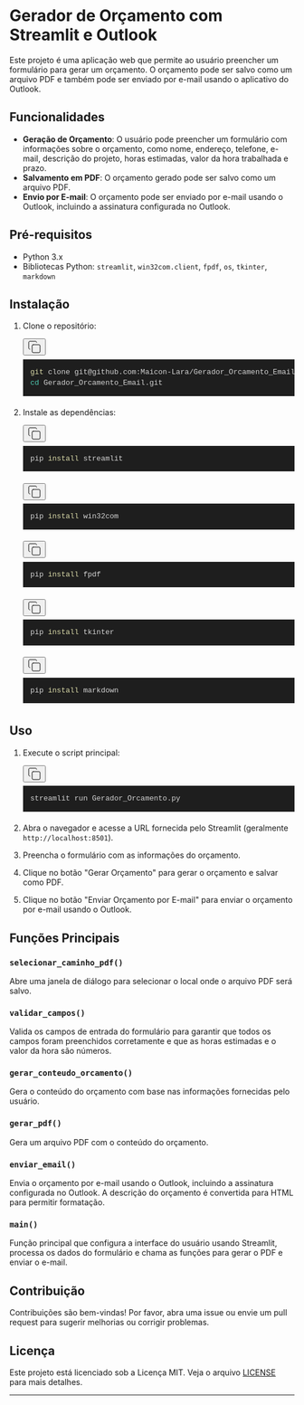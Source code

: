 <h1>Gerador de Orçamento com Streamlit e Outlook</h1>
<p>Este projeto é uma aplicação web que permite ao usuário preencher um formulário para gerar um orçamento. O orçamento pode ser salvo como um arquivo PDF e também pode ser enviado por e-mail usando o aplicativo do Outlook.</p>
<h2>Funcionalidades</h2>
<ul>
<li><strong>Geração de Orçamento</strong>: O usuário pode preencher um formulário com informações sobre o orçamento, como nome, endereço, telefone, e-mail, descrição do projeto, horas estimadas, valor da hora trabalhada e prazo.</li>
<li><strong>Salvamento em PDF</strong>: O orçamento gerado pode ser salvo como um arquivo PDF.</li>
<li><strong>Envio por E-mail</strong>: O orçamento pode ser enviado por e-mail usando o Outlook, incluindo a assinatura configurada no Outlook.</li>
</ul>
<h2>Pré-requisitos</h2>
<ul>
<li>Python 3.x</li>
<li>Bibliotecas Python: <code class="" node="[object Object]">streamlit</code>, <code class="" node="[object Object]">win32com.client</code>, <code class="" node="[object Object]">fpdf</code>, <code class="" node="[object Object]">os</code>, <code class="" node="[object Object]">tkinter</code>, <code class="" node="[object Object]">markdown</code></li>
</ul>
<h2>Instalação</h2>
<ol>
<li>
<p>Clone o repositório:</p>
<pre><div class="relative rounded-md"><button class="inline-flex items-center justify-center whitespace-nowrap text-sm font-medium ring-offset-background transition-colors focus-visible:outline-none focus-visible:ring-2 focus-visible:ring-ring focus-visible:ring-offset-2 disabled:pointer-auto disabled:opacity-50 hover:text-accent-foreground absolute right-2 top-2 h-6 w-6 rounded-full p-0 text-muted-foreground hover:bg-accent" aria-label="Copy code to clipboard"><svg xmlns="http://www.w3.org/2000/svg" width="24" height="24" viewBox="0 0 24 24" fill="none" stroke="currentColor" stroke-width="1" stroke-linecap="round" stroke-linejoin="round" class="lucide lucide-copy h-4 w-4"><rect width="14" height="14" x="8" y="8" rx="2" ry="2"></rect><path d="M4 16c-1.1 0-2-.9-2-2V4c0-1.1.9-2 2-2h10c1.1 0 2 .9 2 2"></path></svg></button><div node="[object Object]" class="rounded-md" style="color:#d4d4d4;font-size:13px;text-shadow:none;font-family:Menlo, Monaco, Consolas, &quot;Andale Mono&quot;, &quot;Ubuntu Mono&quot;, &quot;Courier New&quot;, monospace;direction:ltr;text-align:left;white-space:pre;word-spacing:normal;word-break:normal;line-height:1.5;-moz-tab-size:4;-o-tab-size:4;tab-size:4;-webkit-hyphens:none;-moz-hyphens:none;-ms-hyphens:none;hyphens:none;padding:1em;margin:.5em 0;overflow:auto;background:#1e1e1e"><code class="language-bash" style="color:#d4d4d4;font-size:13px;text-shadow:none;font-family:Menlo, Monaco, Consolas, &quot;Andale Mono&quot;, &quot;Ubuntu Mono&quot;, &quot;Courier New&quot;, monospace;direction:ltr;text-align:left;white-space:pre;word-spacing:normal;word-break:normal;line-height:1.5;-moz-tab-size:4;-o-tab-size:4;tab-size:4;-webkit-hyphens:none;-moz-hyphens:none;-ms-hyphens:none;hyphens:none"><span class="token" style="color:#dcdcaa">git</span><span> clone git@github.com:Maicon-Lara/Gerador_Orcamento_Email.git
</span><span></span><span class="token" style="color:#4ec9b0">cd</span><span> Gerador_Orcamento_Email.git</span></code></div></div></pre>
</li>
<li>
<p>Instale as dependências:</p>
<pre><div class="relative rounded-md"><button class="inline-flex items-center justify-center whitespace-nowrap text-sm font-medium ring-offset-background transition-colors focus-visible:outline-none focus-visible:ring-2 focus-visible:ring-ring focus-visible:ring-offset-2 disabled:pointer-auto disabled:opacity-50 hover:text-accent-foreground absolute right-2 top-2 h-6 w-6 rounded-full p-0 text-muted-foreground hover:bg-accent" aria-label="Copy code to clipboard"><svg xmlns="http://www.w3.org/2000/svg" width="24" height="24" viewBox="0 0 24 24" fill="none" stroke="currentColor" stroke-width="1" stroke-linecap="round" stroke-linejoin="round" class="lucide lucide-copy h-4 w-4"><rect width="14" height="14" x="8" y="8" rx="2" ry="2"></rect><path d="M4 16c-1.1 0-2-.9-2-2V4c0-1.1.9-2 2-2h10c1.1 0 2 .9 2 2"></path></svg></button><div node="[object Object]" class="rounded-md" style="color:#d4d4d4;font-size:13px;text-shadow:none;font-family:Menlo, Monaco, Consolas, &quot;Andale Mono&quot;, &quot;Ubuntu Mono&quot;, &quot;Courier New&quot;, monospace;direction:ltr;text-align:left;white-space:pre;word-spacing:normal;word-break:normal;line-height:1.5;-moz-tab-size:4;-o-tab-size:4;tab-size:4;-webkit-hyphens:none;-moz-hyphens:none;-ms-hyphens:none;hyphens:none;padding:1em;margin:.5em 0;overflow:auto;background:#1e1e1e"><code class="language-bash" style="color:#d4d4d4;font-size:13px;text-shadow:none;font-family:Menlo, Monaco, Consolas, &quot;Andale Mono&quot;, &quot;Ubuntu Mono&quot;, &quot;Courier New&quot;, monospace;direction:ltr;text-align:left;white-space:pre;word-spacing:normal;word-break:normal;line-height:1.5;-moz-tab-size:4;-o-tab-size:4;tab-size:4;-webkit-hyphens:none;-moz-hyphens:none;-ms-hyphens:none;hyphens:none"><span>pip </span><span class="token" style="color:#dcdcaa">install</span><span> streamlit</span></code></div></div></pre>
<pre><div class="relative rounded-md"><button class="inline-flex items-center justify-center whitespace-nowrap text-sm font-medium ring-offset-background transition-colors focus-visible:outline-none focus-visible:ring-2 focus-visible:ring-ring focus-visible:ring-offset-2 disabled:pointer-auto disabled:opacity-50 hover:text-accent-foreground absolute right-2 top-2 h-6 w-6 rounded-full p-0 text-muted-foreground hover:bg-accent" aria-label="Copy code to clipboard"><svg xmlns="http://www.w3.org/2000/svg" width="24" height="24" viewBox="0 0 24 24" fill="none" stroke="currentColor" stroke-width="1" stroke-linecap="round" stroke-linejoin="round" class="lucide lucide-copy h-4 w-4"><rect width="14" height="14" x="8" y="8" rx="2" ry="2"></rect><path d="M4 16c-1.1 0-2-.9-2-2V4c0-1.1.9-2 2-2h10c1.1 0 2 .9 2 2"></path></svg></button><div node="[object Object]" class="rounded-md" style="color:#d4d4d4;font-size:13px;text-shadow:none;font-family:Menlo, Monaco, Consolas, &quot;Andale Mono&quot;, &quot;Ubuntu Mono&quot;, &quot;Courier New&quot;, monospace;direction:ltr;text-align:left;white-space:pre;word-spacing:normal;word-break:normal;line-height:1.5;-moz-tab-size:4;-o-tab-size:4;tab-size:4;-webkit-hyphens:none;-moz-hyphens:none;-ms-hyphens:none;hyphens:none;padding:1em;margin:.5em 0;overflow:auto;background:#1e1e1e"><code class="language-bash" style="color:#d4d4d4;font-size:13px;text-shadow:none;font-family:Menlo, Monaco, Consolas, &quot;Andale Mono&quot;, &quot;Ubuntu Mono&quot;, &quot;Courier New&quot;, monospace;direction:ltr;text-align:left;white-space:pre;word-spacing:normal;word-break:normal;line-height:1.5;-moz-tab-size:4;-o-tab-size:4;tab-size:4;-webkit-hyphens:none;-moz-hyphens:none;-ms-hyphens:none;hyphens:none"><span>pip </span><span class="token" style="color:#dcdcaa">install</span><span> win32com</span></code></div></div></pre>
<pre><div class="relative rounded-md"><button class="inline-flex items-center justify-center whitespace-nowrap text-sm font-medium ring-offset-background transition-colors focus-visible:outline-none focus-visible:ring-2 focus-visible:ring-ring focus-visible:ring-offset-2 disabled:pointer-auto disabled:opacity-50 hover:text-accent-foreground absolute right-2 top-2 h-6 w-6 rounded-full p-0 text-muted-foreground hover:bg-accent" aria-label="Copy code to clipboard"><svg xmlns="http://www.w3.org/2000/svg" width="24" height="24" viewBox="0 0 24 24" fill="none" stroke="currentColor" stroke-width="1" stroke-linecap="round" stroke-linejoin="round" class="lucide lucide-copy h-4 w-4"><rect width="14" height="14" x="8" y="8" rx="2" ry="2"></rect><path d="M4 16c-1.1 0-2-.9-2-2V4c0-1.1.9-2 2-2h10c1.1 0 2 .9 2 2"></path></svg></button><div node="[object Object]" class="rounded-md" style="color:#d4d4d4;font-size:13px;text-shadow:none;font-family:Menlo, Monaco, Consolas, &quot;Andale Mono&quot;, &quot;Ubuntu Mono&quot;, &quot;Courier New&quot;, monospace;direction:ltr;text-align:left;white-space:pre;word-spacing:normal;word-break:normal;line-height:1.5;-moz-tab-size:4;-o-tab-size:4;tab-size:4;-webkit-hyphens:none;-moz-hyphens:none;-ms-hyphens:none;hyphens:none;padding:1em;margin:.5em 0;overflow:auto;background:#1e1e1e"><code class="language-bash" style="color:#d4d4d4;font-size:13px;text-shadow:none;font-family:Menlo, Monaco, Consolas, &quot;Andale Mono&quot;, &quot;Ubuntu Mono&quot;, &quot;Courier New&quot;, monospace;direction:ltr;text-align:left;white-space:pre;word-spacing:normal;word-break:normal;line-height:1.5;-moz-tab-size:4;-o-tab-size:4;tab-size:4;-webkit-hyphens:none;-moz-hyphens:none;-ms-hyphens:none;hyphens:none"><span>pip </span><span class="token" style="color:#dcdcaa">install</span><span> fpdf</span></code></div></div></pre>
<pre><div class="relative rounded-md"><button class="inline-flex items-center justify-center whitespace-nowrap text-sm font-medium ring-offset-background transition-colors focus-visible:outline-none focus-visible:ring-2 focus-visible:ring-ring focus-visible:ring-offset-2 disabled:pointer-auto disabled:opacity-50 hover:text-accent-foreground absolute right-2 top-2 h-6 w-6 rounded-full p-0 text-muted-foreground hover:bg-accent" aria-label="Copy code to clipboard"><svg xmlns="http://www.w3.org/2000/svg" width="24" height="24" viewBox="0 0 24 24" fill="none" stroke="currentColor" stroke-width="1" stroke-linecap="round" stroke-linejoin="round" class="lucide lucide-copy h-4 w-4"><rect width="14" height="14" x="8" y="8" rx="2" ry="2"></rect><path d="M4 16c-1.1 0-2-.9-2-2V4c0-1.1.9-2 2-2h10c1.1 0 2 .9 2 2"></path></svg></button><div node="[object Object]" class="rounded-md" style="color:#d4d4d4;font-size:13px;text-shadow:none;font-family:Menlo, Monaco, Consolas, &quot;Andale Mono&quot;, &quot;Ubuntu Mono&quot;, &quot;Courier New&quot;, monospace;direction:ltr;text-align:left;white-space:pre;word-spacing:normal;word-break:normal;line-height:1.5;-moz-tab-size:4;-o-tab-size:4;tab-size:4;-webkit-hyphens:none;-moz-hyphens:none;-ms-hyphens:none;hyphens:none;padding:1em;margin:.5em 0;overflow:auto;background:#1e1e1e"><code class="language-bash" style="color:#d4d4d4;font-size:13px;text-shadow:none;font-family:Menlo, Monaco, Consolas, &quot;Andale Mono&quot;, &quot;Ubuntu Mono&quot;, &quot;Courier New&quot;, monospace;direction:ltr;text-align:left;white-space:pre;word-spacing:normal;word-break:normal;line-height:1.5;-moz-tab-size:4;-o-tab-size:4;tab-size:4;-webkit-hyphens:none;-moz-hyphens:none;-ms-hyphens:none;hyphens:none"><span>pip </span><span class="token" style="color:#dcdcaa">install</span><span> tkinter</span></code></div></div></pre>
<pre><div class="relative rounded-md"><button class="inline-flex items-center justify-center whitespace-nowrap text-sm font-medium ring-offset-background transition-colors focus-visible:outline-none focus-visible:ring-2 focus-visible:ring-ring focus-visible:ring-offset-2 disabled:pointer-auto disabled:opacity-50 hover:text-accent-foreground absolute right-2 top-2 h-6 w-6 rounded-full p-0 text-muted-foreground hover:bg-accent" aria-label="Copy code to clipboard"><svg xmlns="http://www.w3.org/2000/svg" width="24" height="24" viewBox="0 0 24 24" fill="none" stroke="currentColor" stroke-width="1" stroke-linecap="round" stroke-linejoin="round" class="lucide lucide-copy h-4 w-4"><rect width="14" height="14" x="8" y="8" rx="2" ry="2"></rect><path d="M4 16c-1.1 0-2-.9-2-2V4c0-1.1.9-2 2-2h10c1.1 0 2 .9 2 2"></path></svg></button><div node="[object Object]" class="rounded-md" style="color:#d4d4d4;font-size:13px;text-shadow:none;font-family:Menlo, Monaco, Consolas, &quot;Andale Mono&quot;, &quot;Ubuntu Mono&quot;, &quot;Courier New&quot;, monospace;direction:ltr;text-align:left;white-space:pre;word-spacing:normal;word-break:normal;line-height:1.5;-moz-tab-size:4;-o-tab-size:4;tab-size:4;-webkit-hyphens:none;-moz-hyphens:none;-ms-hyphens:none;hyphens:none;padding:1em;margin:.5em 0;overflow:auto;background:#1e1e1e"><code class="language-bash" style="color:#d4d4d4;font-size:13px;text-shadow:none;font-family:Menlo, Monaco, Consolas, &quot;Andale Mono&quot;, &quot;Ubuntu Mono&quot;, &quot;Courier New&quot;, monospace;direction:ltr;text-align:left;white-space:pre;word-spacing:normal;word-break:normal;line-height:1.5;-moz-tab-size:4;-o-tab-size:4;tab-size:4;-webkit-hyphens:none;-moz-hyphens:none;-ms-hyphens:none;hyphens:none"><span>pip </span><span class="token" style="color:#dcdcaa">install</span><span> markdown</span></code></div></div></pre>
</li>
</ol>
<h2>Uso</h2>
<ol>
<li>
<p>Execute o script principal:</p>
<pre><div class="relative rounded-md"><button class="inline-flex items-center justify-center whitespace-nowrap text-sm font-medium ring-offset-background transition-colors focus-visible:outline-none focus-visible:ring-2 focus-visible:ring-ring focus-visible:ring-offset-2 disabled:pointer-auto disabled:opacity-50 hover:text-accent-foreground absolute right-2 top-2 h-6 w-6 rounded-full p-0 text-muted-foreground hover:bg-accent" aria-label="Copy code to clipboard"><svg xmlns="http://www.w3.org/2000/svg" width="24" height="24" viewBox="0 0 24 24" fill="none" stroke="currentColor" stroke-width="1" stroke-linecap="round" stroke-linejoin="round" class="lucide lucide-copy h-4 w-4"><rect width="14" height="14" x="8" y="8" rx="2" ry="2"></rect><path d="M4 16c-1.1 0-2-.9-2-2V4c0-1.1.9-2 2-2h10c1.1 0 2 .9 2 2"></path></svg></button><div node="[object Object]" class="rounded-md" style="color:#d4d4d4;font-size:13px;text-shadow:none;font-family:Menlo, Monaco, Consolas, &quot;Andale Mono&quot;, &quot;Ubuntu Mono&quot;, &quot;Courier New&quot;, monospace;direction:ltr;text-align:left;white-space:pre;word-spacing:normal;word-break:normal;line-height:1.5;-moz-tab-size:4;-o-tab-size:4;tab-size:4;-webkit-hyphens:none;-moz-hyphens:none;-ms-hyphens:none;hyphens:none;padding:1em;margin:.5em 0;overflow:auto;background:#1e1e1e"><code class="language-bash" style="color:#d4d4d4;font-size:13px;text-shadow:none;font-family:Menlo, Monaco, Consolas, &quot;Andale Mono&quot;, &quot;Ubuntu Mono&quot;, &quot;Courier New&quot;, monospace;direction:ltr;text-align:left;white-space:pre;word-spacing:normal;word-break:normal;line-height:1.5;-moz-tab-size:4;-o-tab-size:4;tab-size:4;-webkit-hyphens:none;-moz-hyphens:none;-ms-hyphens:none;hyphens:none"><span>streamlit run Gerador_Orcamento.py</span></code></div></div></pre>
</li>
<li>
<p>Abra o navegador e acesse a URL fornecida pelo Streamlit (geralmente <code class="" node="[object Object]">http://localhost:8501</code>).</p>
</li>
<li>
<p>Preencha o formulário com as informações do orçamento.</p>
</li>
<li>
<p>Clique no botão &quot;Gerar Orçamento&quot; para gerar o orçamento e salvar como PDF.</p>
</li>
<li>
<p>Clique no botão &quot;Enviar Orçamento por E-mail&quot; para enviar o orçamento por e-mail usando o Outlook.</p>
</li>
</ol>
<h2>Funções Principais</h2>
<h3><code class="" node="[object Object]">selecionar_caminho_pdf()</code></h3>
<p>Abre uma janela de diálogo para selecionar o local onde o arquivo PDF será salvo.</p>
<h3><code class="" node="[object Object]">validar_campos()</code></h3>
<p>Valida os campos de entrada do formulário para garantir que todos os campos foram preenchidos corretamente e que as horas estimadas e o valor da hora são números.</p>
<h3><code class="" node="[object Object]">gerar_conteudo_orcamento()</code></h3>
<p>Gera o conteúdo do orçamento com base nas informações fornecidas pelo usuário.</p>
<h3><code class="" node="[object Object]">gerar_pdf()</code></h3>
<p>Gera um arquivo PDF com o conteúdo do orçamento.</p>
<h3><code class="" node="[object Object]">enviar_email()</code></h3>
<p>Envia o orçamento por e-mail usando o Outlook, incluindo a assinatura configurada no Outlook. A descrição do orçamento é convertida para HTML para permitir formatação.</p>
<h3><code class="" node="[object Object]">main()</code></h3>
<p>Função principal que configura a interface do usuário usando Streamlit, processa os dados do formulário e chama as funções para gerar o PDF e enviar o e-mail.</p>
<h2>Contribuição</h2>
<p>Contribuições são bem-vindas! Por favor, abra uma issue ou envie um pull request para sugerir melhorias ou corrigir problemas.</p>
<h2>Licença</h2>
<p>Este projeto está licenciado sob a Licença MIT. Veja o arquivo <a href="LICENSE">LICENSE</a> para mais detalhes.</p>
<hr/>
